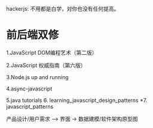 hackerjs:
   不用都是白学，对你也没有任何提高。

前后端双修
========

1.JavaScript DOM编程艺术（第二版）

2.JavaScript 权威指南（第六版）

3.Node.js up and running

4.async-javascript

5.java tutorials 
6. learning_javascript_design_patterns
*7. javascript_patterns


产品设计/用户需求 –> 界面 → 数据建模/软件架构原型图
